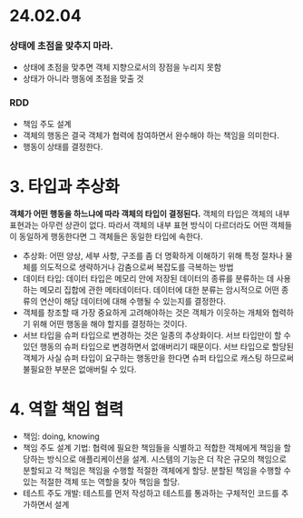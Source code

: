 # 24.02.04

### 상태에 초점을 맞추지 마라.

- 상태에 초점을 맞추면 객체 지향으로서의 장점을 누리지 못함
- 상태가 아니라 행동에 초점을 맞출 것

### RDD

- 책임 주도 설계
- 객체의 행동은 결국 객체가 협력에 참여하면서 완수해야 하는 책임을 의미한다.
- 행동이 상태를 결정한다.

# 3. 타입과 추상화

**객체가 어떤 행동을 하느냐에 따라 객체의 타입이 결정된다.** 객체의 타입은 객체의 내부 표현과는 아무런 상관이 없다. 따라서 객체의 내부 표현 방식이 다르더라도 어떤 객체들이 동일하게 행동한다면 그 객체들은 동일한 타입에 속한다.

- 추상화: 어떤 양상, 세부 사항, 구조를 좀 더 명확하게 이해하기 위해 특정 절차나 물체를 의도적으로 생략하거나 감춤으로써 복잡도를 극복하는 방법
- 데이터 타입: 데이터 타입은 메모리 안에 저장된 데이터의 종류를 분류하는 데 사용하는 메모리 집합에 관한  메타데이터다. 데이터에 대한 분류는 암시적으로 어떤 종류의 연산이 해당 데이터에 대해 수행될 수 있는지를 결정한다.
- 객체를 창조할 때 가장 중요하게 고려해야하는 것은 객체가 이웃하는 개체와 협력하기 위해 어떤 행동을 해야 할지를 결정하는 것이다.
- 서브 타입을 슈퍼 타입으로 변경하는 것은 일종의 추상화이다. 서브 타입만이 할 수 있던 행동의 슈퍼 타입으로 변경하면서 없애버리기 때문이다. 서브 타입으로 할당된 객체가 사실 슈퍼 타입이 요구하는 행동만을 한다면 슈퍼 타입으로 캐스팅 하므로써 불필요한 부분은 없애버릴 수 있다.

# 4. 역할 책임 협력

- 책임: doing, knowing
- 책임 주도 설계 기법: 협력에 필요한 책임들을 식별하고 적합한 객체에게 책임을 할당하는 방식으로 애플리케이션을 설계.
시스템의 기능은 더 작은 규모의 책임으로 분할되고 각 책임은 책임을 수행할 적절한 객체에게 할당.
분할된 책임을 수행할 수 있는 적절한 객체 또는 역할을 찾아 책임을 할당.
- 테스트 주도 개발: 테스트를 먼저 작성하고 테스트를 통과하는 구체적인 코드를 추가하면서 설계
